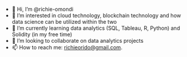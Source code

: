 - 👋 Hi, I’m @richie-omondi
- 👀 I’m interested in cloud technology, blockchain technology and how data science can be utilized within the two
- 🌱 I’m currently learning data analytics (SQL, Tableau, R, Python) and Solidity (in my free time)
- 💞️ I’m looking to collaborate on data analytics projects
- 📫 How to reach me: richieorido@gmail.com.

<!---
richie-omondi/richie-omondi is a ✨ special ✨ repository because its `README.md` (this file) appears on your GitHub profile.
You can click the Preview link to take a look at your changes.
--->

